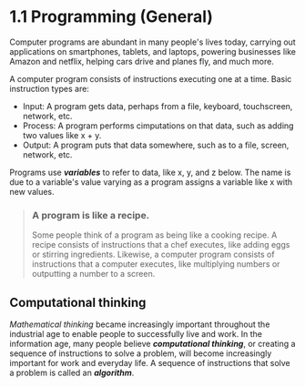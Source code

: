 # 1.1 Programming (General)
Computer programs are abundant in many people's lives today, carrying out applications on smartphones, tablets, and laptops, powering businesses like Amazon and netflix, helping cars drive and planes fly, and much more.

A computer program consists of instructions executing one at a time. Basic instruction types are:
- Input: A program gets data, perhaps from a file, keyboard, touchscreen, network, etc.
- Process: A program performs cimputations on that data, such as adding two values like x + y.
- Output: A program puts that data somewhere, such as to a file, screen, network, etc.

Programs use ***variables*** to refer to data, like x, y, and z below. The name is due to a variable's value varying as a program assigns a variable like x with new values.


> ### A program is like a recipe.
>Some people think of a program as being like a cooking recipe. A recipe consists of instructions that a chef executes, like adding eggs or stirring ingredients. Likewise, a computer program consists of instructions that a computer executes, like multiplying numbers or outputting a number to a screen.


## Computational thinking
*Mathematical thinking* became increasingly important throughout the industrial age to enable people to successfully live and work. In the information age, many people believe ***computational thinking***, or creating a sequence of instructions to solve a problem, will become increasingly important for work and everyday life. A sequence of instructions that solve a problem is called an ***algorithm***.